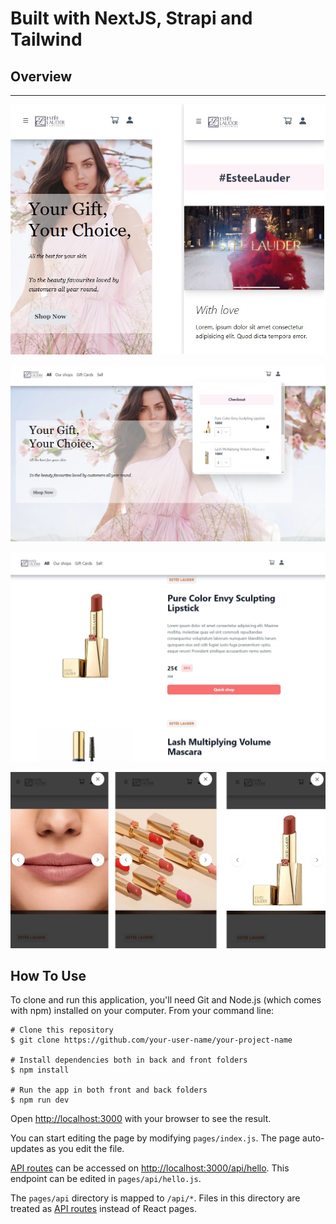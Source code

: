 

# Built with NextJS, Strapi and Tailwind

## Overview ##
 - - - -



![My Image](./images/version_mobil.jpg)

![My Image](./images/cart.jpg)

![My Image](./images/products.jpg)

![My Image](./images/lightbox.jpg)



## How To Use

To clone and run this application, you'll need Git and Node.js (which comes with npm) installed on your computer. From your command line:
```
# Clone this repository
$ git clone https://github.com/your-user-name/your-project-name

# Install dependencies both in back and front folders
$ npm install

# Run the app in both front and back folders
$ npm run dev
```

Open [http://localhost:3000](http://localhost:3000) with your browser to see the result.

You can start editing the page by modifying `pages/index.js`. The page auto-updates as you edit the file.

[API routes](https://nextjs.org/docs/api-routes/introduction) can be accessed on [http://localhost:3000/api/hello](http://localhost:3000/api/hello). This endpoint can be edited in `pages/api/hello.js`.

The `pages/api` directory is mapped to `/api/*`. Files in this directory are treated as [API routes](https://nextjs.org/docs/api-routes/introduction) instead of React pages.



